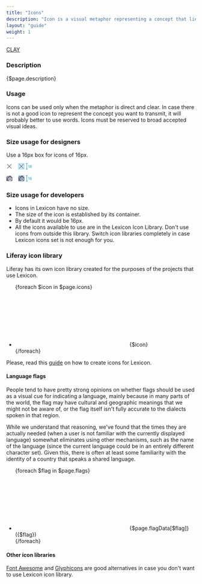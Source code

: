 ```yaml
---
title: "Icons"
description: "Icon is a visual metaphor representing a concept that lies behind the idea and/or action."
layout: "guide"
weight: 1
---
```


<a class="label-link label label-warning" href="https://clayui.com/docs/components/icons.html" target="_blank">CLAY</a>

### Description

{$page.description}

### Usage

Icons can be used only when the metaphor is direct and clear. In case there is not a good icon to represent the concept you want to transmit, it will probably better to use words. Icons must be reserved to broad accepted visual ideas.

### Size usage for designers

Use a 16px box for icons of 16px.

![Icon 16px box 16px](../../../images/Icon16.jpg)

### Size usage for developers

* Icons in Lexicon have no size.
* The size of the icon is established by its container.
* By default it would be 16px.
* All the icons available to use are in the Lexicon Icon Library. Don't use icons from outside this library. Switch icon libraries completely in case Lexicon icons set is not enough for you.

### Liferay icon library

Liferay has its own icon library created for the purposes of the projects that use Lexicon.

<ul class="lexicon-icon-list list-unstyled">
{foreach $icon in $page.icons}
	<li>
		<svg class="lexicon-icon lexicon-icon-{$icon}">
			<use xlink:href="/vendor/lexicon/icons.svg#{$icon}" />
		</svg>
		<span>{$icon}</span>
	</li>
{/foreach}
</ul>

Please, read this [guide](https://gist.github.com/natecavanaugh/b9546c4215e5d5ef88a1b9d6ae2041a3#lexicon-icon-design-guidelines) on how to create icons for Lexicon.

#### Language flags

People tend to have pretty strong opinions on whether flags should be used as a visual cue for indicating a language, mainly because in many parts of the world, the flag may have cultural and geographic meanings that we might not be aware of, or the flag itself isn't fully accurate to the dialects spoken in that region.

While we understand that reasoning, we've found that the times they are actually needed (when a user is not familiar with the currently displayed language) somewhat eliminates using other mechanisms, such as the name of the language (since the current language could be in an entirely different character set). Given this, there is often at least some familiarity with the identity of a country that speaks a shared language.

<ul class="lexicon-icon-list list-unstyled">
{foreach $flag in $page.flags}
	<li>
		<svg class="lexicon-icon lexicon-icon-{$flag}">
			<use xlink:href="/vendor/lexicon/icons.svg#{$flag}" />
		</svg>
		<span>{$page.flagData[$flag]} ({$flag})</span>
	</li>
{/foreach}
</ul>

#### Other icon libraries

[Font Awesome](http://fontawesome.io/) and [Glyphicons](http://glyphicons.com/) are good alternatives in case you don't want to use Lexicon icon library.





